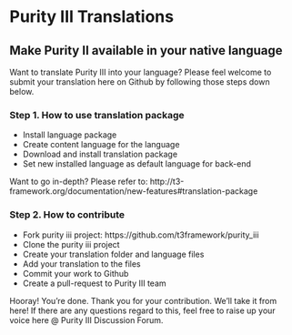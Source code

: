 <h1>Purity III Translations</h1>

<h2>Make Purity II available in your native language</h2>

<p>Want to translate Purity III into your language? Please feel welcome to submit your translation here on Github by following those steps down below.</p>

<h3>Step 1. How to use translation package</h3>
<ul>
<li>Install language package</li>
<li>Create content language for the language</li>
<li>Download and install translation package</li>
<li>Set new installed language as default  language for back-end</li>
</ul>
<p>Want to go in-depth? Please refer to: http://t3-framework.org/documentation/new-features#translation-package</p>

<h3>Step 2. How to contribute</h3>

<ul>
<li>Fork purity iii project: https://github.com/t3framework/purity_iii</li>
<li>Clone the purity iii project</li>
<li>Create your translation folder and language files</li>
<li>Add your translation to the files</li>
<li>Commit your work to Github</li>
<li>Create a pull-request to Purity III team</li>
</ul>
<p>Hooray! You’re done. Thank you for your contribution. We’ll take it from here! If there are any questions regard to this, feel free to raise up your voice here @ Purity III Discussion Forum.</p>
